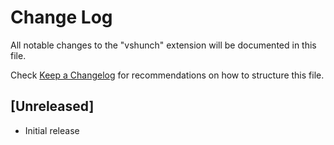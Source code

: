 # Change Log

All notable changes to the "vshunch" extension will be documented in this file.

Check [Keep a Changelog](http://keepachangelog.com/) for recommendations on how to structure this file.

## [Unreleased]

- Initial release